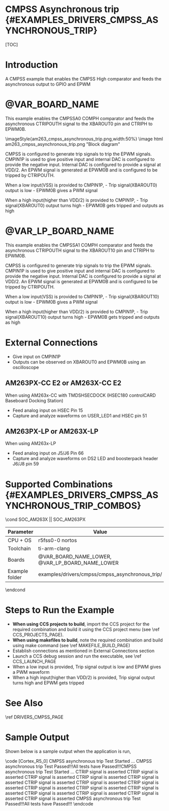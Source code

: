 # CMPSS Asynchronous trip {#EXAMPLES_DRIVERS_CMPSS_ASYNCHRONOUS_TRIP}

[TOC]

# Introduction


A CMPSS example that enables the CMPSS High comparator and feeds the
asynchronous output to GPIO and EPWM

# @VAR_BOARD_NAME
This example enables the CMPSSA0 COMPH comparator and feeds the asynchronous
CTRIPOUTH signal to the XBAROUT0 pin and CTRIPH to EPWM0B.

\imageStyle{am263_cmpss_asynchronous_trip.png,width:50%}
\image html am263_cmpss_asynchronous_trip.png "Block diagram"

CMPSS is configured to generate trip signals to trip the EPWM signals.
CMPIN1P is used to give positive input and internal DAC is configured
to provide the negative input. Internal DAC is configured to provide a
signal at VDD/2. An EPWM signal is generated at EPWM0B and is configured
to be tripped by CTRIPOUTH.

When a low input(VSS) is provided to CMPIN1P,
    - Trip signal(XBAROUT0) output is low
    - EPWM0B gives a PWM signal

When a high input(higher than VDD/2) is provided to CMPIN1P,
    - Trip signal(XBAROUT0) output turns high
    - EPWM0B gets tripped and outputs as high


# @VAR_LP_BOARD_NAME
This example enables the CMPSSA1 COMPH comparator and feeds the asynchronous
CTRIPOUTH signal to the XBAROUT10 pin and CTRIPH to EPWM0B.

CMPSS is configured to generate trip signals to trip the EPWM signals.
CMPIN1P is used to give positive input and internal DAC is configured
to provide the negative input. Internal DAC is configured to provide a
signal at VDD/2. An EPWM signal is generated at EPWM0B and is configured
to be tripped by CTRIPOUTH.

When a low input(VSS) is provided to CMPIN1P,
    - Trip signal(XBAROUT10) output is low
    - EPWM0B gives a PWM signal

When a high input(higher than VDD/2) is provided to CMPIN1P,
    - Trip signal(XBAROUT10) output turns high
    - EPWM0B gets tripped and outputs as high

# External Connections
 - Give input on CMPIN1P
 - Outputs can be observed on XBAROUT0 and EPWM0B using an oscilloscope

## AM263PX-CC E2 or AM263X-CC E2
When using AM263x-CC with TMDSHSECDOCK (HSEC180 controlCARD Baseboard Docking Station)
- Feed analog input on HSEC Pin 15
- Capture and analyze waveforms on USER_LED1 and HSEC pin 51

## AM263PX-LP or AM263X-LP
When using AM263x-LP
- Feed analog input on J5/J6 Pin 66
- Capture and analyze waveforms on DS2 LED and boosterpack header J6/J8 pin 59

# Supported Combinations {#EXAMPLES_DRIVERS_CMPSS_ASYNCHRONOUS_TRIP_COMBOS}

\cond SOC_AM263X || SOC_AM263PX

 Parameter      | Value
 ---------------|-----------
 CPU + OS       | r5fss0-0 nortos
 Toolchain      | ti-arm-clang
 Boards         | @VAR_BOARD_NAME_LOWER, @VAR_LP_BOARD_NAME_LOWER
 Example folder | examples/drivers/cmpss/cmpss_asynchronous_trip/

\endcond

# Steps to Run the Example

- **When using CCS projects to build**, import the CCS project for the required combination
  and build it using the CCS project menu (see \ref CCS_PROJECTS_PAGE).
- **When using makefiles to build**, note the required combination and build using
  make command (see \ref MAKEFILE_BUILD_PAGE)
- Establish connections as mentioned in External Connections section
- Launch a CCS debug session and run the executable, see \ref CCS_LAUNCH_PAGE
- When a low input is provided, Trip signal output is low and EPWM gives a PWM waveform
- When a high input(higher than VDD/2) is provided, Trip signal output turns high and EPWM gets tripped

# See Also

\ref DRIVERS_CMPSS_PAGE

# Sample Output

Shown below is a sample output when the application is run,

\code
[Cortex_R5_0] CMPSS asynchronous trip Test Started ...
CMPSS asynchronous trip Test Passed!!!All tests have Passed!!!CMPSS asynchronous trip Test Started ...
CTRIP signal is asserted
CTRIP signal is asserted
CTRIP signal is asserted
CTRIP signal is asserted
CTRIP signal is asserted
CTRIP signal is asserted
CTRIP signal is asserted
CTRIP signal is asserted
CTRIP signal is asserted
CTRIP signal is asserted
CTRIP signal is asserted
CTRIP signal is asserted
CTRIP signal is asserted
CTRIP signal is asserted
CTRIP signal is asserted
CMPSS asynchronous trip Test Passed!!!All tests have Passed!!!
\endcode

